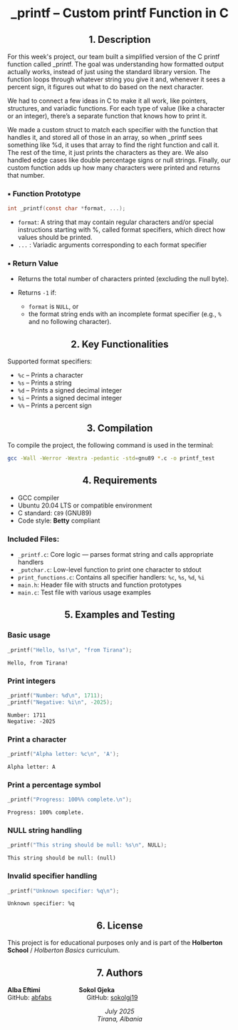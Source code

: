 <h1 align="center">_printf – Custom printf Function in C</h1>

<h2 align="center">1. Description</h2>

For this week's project, our team built a simplified version of the C printf function called _printf. The goal was understanding how formatted output actually works, instead of just using the standard library version. The function loops through whatever string you give it and, whenever it sees a percent sign, it figures out what to do based on the next character.

We had to connect a few ideas in C to make it all work, like pointers, structures, and variadic functions. For each type of value (like a character or an integer), there’s a separate function that knows how to print it. 

We made a custom struct to match each specifier with the function that handles it, and stored all of those in an array, so when _printf sees something like %d, it uses that array to find the right function and call it. The rest of the time, it just prints the characters as they are. We also handled edge cases like double percentage signs or null strings. Finally, our custom function adds up how many characters were printed and returns that number.

### ▪ Function Prototype

```c
int _printf(const char *format, ...);
````

* `format`: A string that may contain regular characters and/or special instructions starting with %, called format specifiers, which direct how values should be printed.
* `...` : Variadic arguments corresponding to each format specifier

### ▪ Return Value

* Returns the total number of characters printed (excluding the null byte).
* Returns `-1` if:

  * `format` is `NULL`, or
  * the format string ends with an incomplete format specifier (e.g., `%` and no following character).


<h2 align="center">2. Key Functionalities</h2>

 Supported format specifiers:
- `%c` – Prints a character
- `%s` – Prints a string
- `%d` – Prints a signed decimal integer
- `%i` – Prints a signed decimal integer
- `%%` – Prints a percent sign
 

<h2 align="center">3. Compilation</h2>

To compile the project, the following command is used in the terminal:

```bash
gcc -Wall -Werror -Wextra -pedantic -std=gnu89 *.c -o printf_test
```

<h2 align="center">4. Requirements</h2>

- GCC compiler
- Ubuntu 20.04 LTS or compatible environment
- C standard: `C89` (GNU89)
- Code style: **Betty** compliant

### Included Files:

- `_printf.c`: Core logic — parses format string and calls appropriate handlers
- `_putchar.c`: Low-level function to print one character to stdout
- `print_functions.c`: Contains all specifier handlers: `%c`, `%s`, `%d`, `%i`
- `main.h`: Header file with structs and function prototypes
- `main.c`: Test file with various usage examples

<h2 align="center">5. Examples and Testing</h2>

### Basic usage

```c
_printf("Hello, %s!\n", "from Tirana");
````

```plaintext
Hello, from Tirana!
```

### Print integers

```c
_printf("Number: %d\n", 1711);
_printf("Negative: %i\n", -2025);
```

```plaintext
Number: 1711
Negative: -2025
```

### Print a character

```c
_printf("Alpha letter: %c\n", 'A');
```

```plaintext
Alpha letter: A
```

### Print a percentage symbol

```c
_printf("Progress: 100%% complete.\n");
```

```plaintext
Progress: 100% complete.
```

### NULL string handling

```c
_printf("This string should be null: %s\n", NULL);
```

```plaintext
This string should be null: (null)
```

### Invalid specifier handling

```c
_printf("Unknown specifier: %q\n");
```

```plaintext
Unknown specifier: %q
```

<h2 align="center">6. License</h2>

This project is for educational purposes only and is part of the **Holberton School** / *Holberton Basics* curriculum.


<h2 align="center">7. Authors</h2>

<strong>Alba Eftimi</strong> &nbsp;&nbsp;&nbsp;&nbsp;&nbsp;&nbsp;&nbsp;&nbsp;&nbsp;&nbsp;&nbsp;&nbsp;&nbsp;&nbsp;&nbsp;&nbsp;&nbsp;&nbsp;&nbsp;&nbsp; <strong>Sokol Gjeka</strong>  
GitHub: <a href="https://github.com/abfabs">abfabs</a> &nbsp;&nbsp;&nbsp;&nbsp;&nbsp;&nbsp;&nbsp;&nbsp;&nbsp;&nbsp;&nbsp;&nbsp;&nbsp;&nbsp;&nbsp;&nbsp;&nbsp;&nbsp; GitHub: <a href="https://github.com/sokolgj19">sokolgj19</a>


<p align="center">
  <em>July 2025</em><br>
  <em>Tirana, Albania</em>
</p>

```
```
